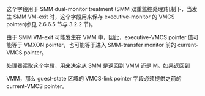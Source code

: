 
这个字段用于 SMM dual-monitor treatment (SMM 双重监控处理)机制下，当发生  SMM VM-exit 时，这个字段用来保存 executive-monitor 的 VMCS pointer(参见 2.6.6.5 节与 3.2.2 节)。

由于 SMM VM-exit 可能发生在 VMM 中，因此，executive-VMCS pointer 值可能等于  VMXON pointer，也可能等于进入 SMM-transfer monitor 前的 current-VMCS pointer。

处理器读取这个字段，用来决定从 SMM 是返回到 VMM 还是 M。如果返回到

VMM，那么 guest-state 区城的 VMCS-link pointer 字段必须提供之前的 current-VMCS pointer。